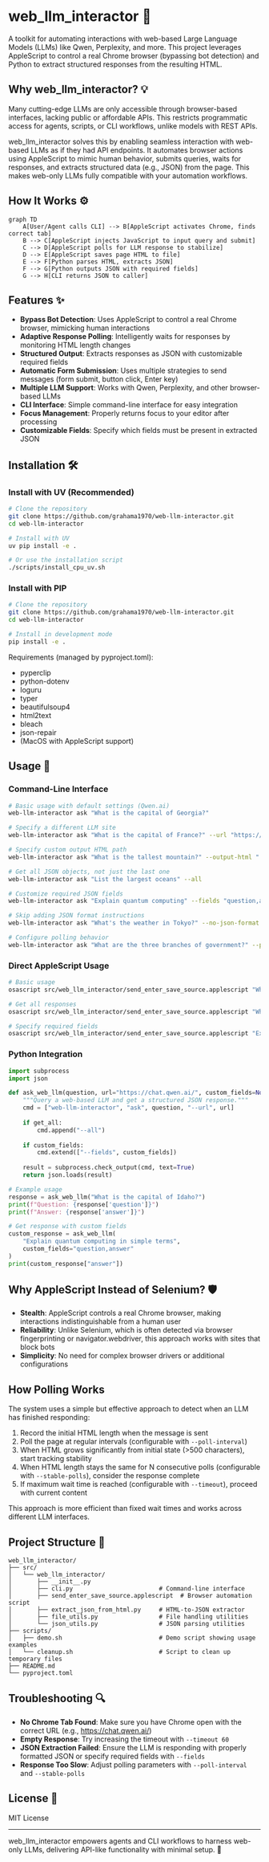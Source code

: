 # web_llm_interactor 🤖
A toolkit for automating interactions with web-based Large Language Models (LLMs) like Qwen, Perplexity, and more. This project leverages AppleScript to control a real Chrome browser (bypassing bot detection) and Python to extract structured responses from the resulting HTML.

## Why web_llm_interactor? 💡
Many cutting-edge LLMs are only accessible through browser-based interfaces, lacking public or affordable APIs. This restricts programmatic access for agents, scripts, or CLI workflows, unlike models with REST APIs.

web_llm_interactor solves this by enabling seamless interaction with web-based LLMs as if they had API endpoints. It automates browser actions using AppleScript to mimic human behavior, submits queries, waits for responses, and extracts structured data (e.g., JSON) from the page. This makes web-only LLMs fully compatible with your automation workflows.

## How It Works ⚙️
```
graph TD
    A[User/Agent calls CLI] --> B[AppleScript activates Chrome, finds correct tab]
    B --> C[AppleScript injects JavaScript to input query and submit]
    C --> D[AppleScript polls for LLM response to stabilize]
    D --> E[AppleScript saves page HTML to file]
    E --> F[Python parses HTML, extracts JSON]
    F --> G[Python outputs JSON with required fields]
    G --> H[CLI returns JSON to caller]
```

## Features ✨

- **Bypass Bot Detection**: Uses AppleScript to control a real Chrome browser, mimicking human interactions
- **Adaptive Response Polling**: Intelligently waits for responses by monitoring HTML length changes
- **Structured Output**: Extracts responses as JSON with customizable required fields
- **Automatic Form Submission**: Uses multiple strategies to send messages (form submit, button click, Enter key)
- **Multiple LLM Support**: Works with Qwen, Perplexity, and other browser-based LLMs
- **CLI Interface**: Simple command-line interface for easy integration
- **Focus Management**: Properly returns focus to your editor after processing
- **Customizable Fields**: Specify which fields must be present in extracted JSON

## Installation 🛠️

### Install with UV (Recommended)
```bash
# Clone the repository
git clone https://github.com/grahama1970/web-llm-interactor.git
cd web-llm-interactor

# Install with UV
uv pip install -e .

# Or use the installation script
./scripts/install_cpu_uv.sh
```

### Install with PIP
```bash
# Clone the repository
git clone https://github.com/grahama1970/web-llm-interactor.git
cd web-llm-interactor

# Install in development mode
pip install -e .
```

Requirements (managed by pyproject.toml):
- pyperclip
- python-dotenv
- loguru
- typer
- beautifulsoup4
- html2text
- bleach
- json-repair
- (MacOS with AppleScript support)

## Usage 🚀

### Command-Line Interface
```bash
# Basic usage with default settings (Qwen.ai)
web-llm-interactor ask "What is the capital of Georgia?"

# Specify a different LLM site
web-llm-interactor ask "What is the capital of France?" --url "https://chat.perplexity.ai/"

# Specify custom output HTML path
web-llm-interactor ask "What is the tallest mountain?" --output-html "./responses/mountain.html"

# Get all JSON objects, not just the last one
web-llm-interactor ask "List the largest oceans" --all

# Customize required JSON fields
web-llm-interactor ask "Explain quantum computing" --fields "question,answer"

# Skip adding JSON format instructions
web-llm-interactor ask "What's the weather in Tokyo?" --no-json-format

# Configure polling behavior
web-llm-interactor ask "What are the three branches of government?" --poll-interval 3 --stable-polls 2 --timeout 60
```

### Direct AppleScript Usage
```bash
# Basic usage
osascript src/web_llm_interactor/send_enter_save_source.applescript "What is the capital of Georgia?" "https://chat.qwen.ai/" "./output.html"

# Get all responses
osascript src/web_llm_interactor/send_enter_save_source.applescript "What is the capital of Florida?" "https://chat.qwen.ai/" "./output.html" "--all"

# Specify required fields
osascript src/web_llm_interactor/send_enter_save_source.applescript "Explain quantum computing" "https://chat.qwen.ai/" "./output.html" "--fields" "question,answer"
```

### Python Integration
```python
import subprocess
import json

def ask_web_llm(question, url="https://chat.qwen.ai/", custom_fields=None, get_all=False):
    """Query a web-based LLM and get a structured JSON response."""
    cmd = ["web-llm-interactor", "ask", question, "--url", url]
    
    if get_all:
        cmd.append("--all")
    
    if custom_fields:
        cmd.extend(["--fields", custom_fields])
    
    result = subprocess.check_output(cmd, text=True)
    return json.loads(result)

# Example usage
response = ask_web_llm("What is the capital of Idaho?")
print(f"Question: {response['question']}")
print(f"Answer: {response['answer']}")

# Get response with custom fields
custom_response = ask_web_llm(
    "Explain quantum computing in simple terms",
    custom_fields="question,answer"
)
print(custom_response["answer"])
```

## Why AppleScript Instead of Selenium? 🛡️

- **Stealth**: AppleScript controls a real Chrome browser, making interactions indistinguishable from a human user
- **Reliability**: Unlike Selenium, which is often detected via browser fingerprinting or navigator.webdriver, this approach works with sites that block bots
- **Simplicity**: No need for complex browser drivers or additional configurations

## How Polling Works

The system uses a simple but effective approach to detect when an LLM has finished responding:

1. Record the initial HTML length when the message is sent
2. Poll the page at regular intervals (configurable with `--poll-interval`)
3. When HTML grows significantly from initial state (>500 characters), start tracking stability
4. When HTML length stays the same for N consecutive polls (configurable with `--stable-polls`), consider the response complete
5. If maximum wait time is reached (configurable with `--timeout`), proceed with current content

This approach is more efficient than fixed wait times and works across different LLM interfaces.

## Project Structure 📂
```
web_llm_interactor/
├── src/
│   └── web_llm_interactor/
│       ├── __init__.py
│       ├── cli.py                        # Command-line interface
│       ├── send_enter_save_source.applescript  # Browser automation script
│       ├── extract_json_from_html.py     # HTML-to-JSON extractor
│       ├── file_utils.py                 # File handling utilities
│       └── json_utils.py                 # JSON parsing utilities
├── scripts/
│   ├── demo.sh                           # Demo script showing usage examples
│   └── cleanup.sh                        # Script to clean up temporary files
├── README.md
└── pyproject.toml
```

## Troubleshooting 🔍

- **No Chrome Tab Found**: Make sure you have Chrome open with the correct URL (e.g., https://chat.qwen.ai/)
- **Empty Response**: Try increasing the timeout with `--timeout 60`
- **JSON Extraction Failed**: Ensure the LLM is responding with properly formatted JSON or specify required fields with `--fields`
- **Response Too Slow**: Adjust polling parameters with `--poll-interval` and `--stable-polls`

## License 📜
MIT License

---

web_llm_interactor empowers agents and CLI workflows to harness web-only LLMs, delivering API-like functionality with minimal setup. 🌟